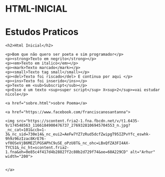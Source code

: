 # HTML-INICIAL

<!DOCTYPE html>
<html>
    <head>
        <title>Minha primeira página</title> 
        <meta charset="utf-8">
    </head>
 <body>
    <h1>Estudos Praticos</h1>
    
    <h2>Html Inicial</h2>
    
    <p>Bom que não quero ser poeta e sim programador</p>
    <p><strong>Texto em negrito</strong></p>
    <p><em>Texto em italico</em></p>
    <p><mark>Texto marcado</mark></p>
    <p><small>Texto tag small</small></p>
    <p><del>Texto foi riscado</del> E continua por aqui </p>
    <p><ins>Texto foi inserido</ins></p>
    <p>Texto em <sub>Subscript</sub></p>
    <p>Esse é um texto <sup>super script</sup> X<sup>2</sup>=vai estudar nicole</p>
    
    <a href="sobre.html">sobre Poema</a>

    <a href="https://www.facebook.com/franciscanosantanna">
    
    <img src="https://scontent.fria2-1.fna.fbcdn.net/v/t1.6435-9/174548563_1166184900476737_2769328106945704553_n.jpg?_nc_cat=101&ccb=1-3&_nc_sid=730e14&_nc_eui2=AeFw7YZ7zRud5dcfZwipgT95IZPvYfc_eswhk-9h9z96zIzac8KrE76-vf0OSeVjB6MEZlPGSAPhC9uSE_oPzU8T&_nc_ohc=LBxQfZA3FI4AX-TYCS1&_nc_ht=scontent.fria2-1.fna&oh=0e85c4f417d4b28827f2c80b2d729f74&oe=60A229CD" alt="Arhur"
    width="200">
    
    
    </a>
        
</body>

</html>
